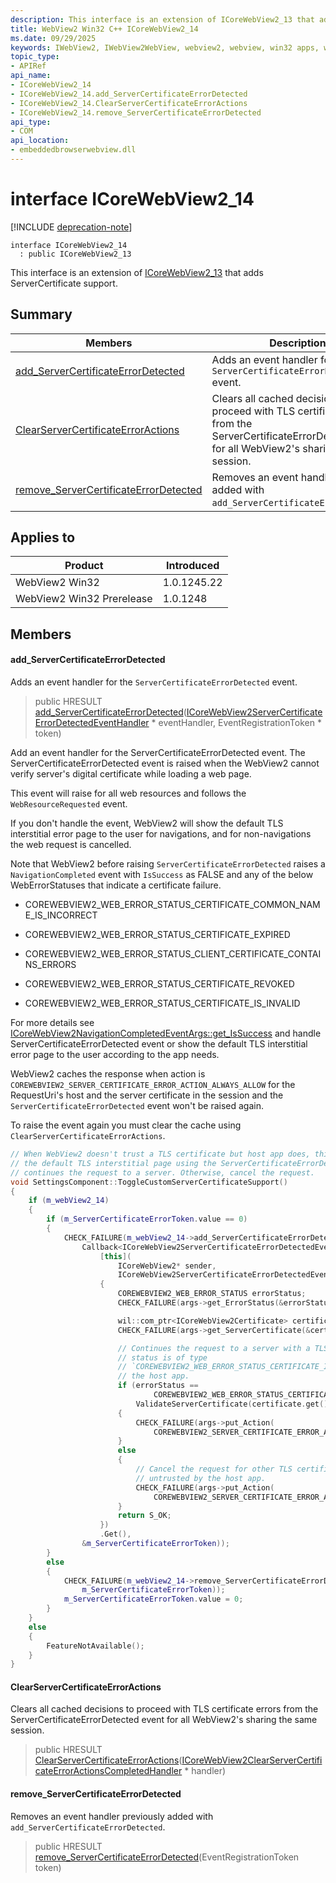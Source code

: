 ```yaml
---
description: This interface is an extension of ICoreWebView2_13 that adds ServerCertificate support.
title: WebView2 Win32 C++ ICoreWebView2_14
ms.date: 09/29/2025
keywords: IWebView2, IWebView2WebView, webview2, webview, win32 apps, win32, edge, ICoreWebView2, ICoreWebView2Controller, browser control, edge html, ICoreWebView2_14
topic_type: 
- APIRef
api_name:
- ICoreWebView2_14
- ICoreWebView2_14.add_ServerCertificateErrorDetected
- ICoreWebView2_14.ClearServerCertificateErrorActions
- ICoreWebView2_14.remove_ServerCertificateErrorDetected
api_type:
- COM
api_location:
- embeddedbrowserwebview.dll
---
```


# interface ICoreWebView2_14

[!INCLUDE [deprecation-note](../includes/deprecation-note.md)]

```
interface ICoreWebView2_14
  : public ICoreWebView2_13
```

This interface is an extension of [ICoreWebView2_13](icorewebview2_13.md#icorewebview2_13) that adds ServerCertificate support.

## Summary

 Members                        | Descriptions
--------------------------------|---------------------------------------------
[add_ServerCertificateErrorDetected](#add_servercertificateerrordetected) | Adds an event handler for the `ServerCertificateErrorDetected` event.
[ClearServerCertificateErrorActions](#clearservercertificateerroractions) | Clears all cached decisions to proceed with TLS certificate errors from the ServerCertificateErrorDetected event for all WebView2's sharing the same session.
[remove_ServerCertificateErrorDetected](#remove_servercertificateerrordetected) | Removes an event handler previously added with `add_ServerCertificateErrorDetected`.

## Applies to

Product                         | Introduced
--------------------------------|---------------------------------------------
WebView2 Win32            |    1.0.1245.22
WebView2 Win32 Prerelease |    1.0.1248

## Members

#### add_ServerCertificateErrorDetected

Adds an event handler for the `ServerCertificateErrorDetected` event.

> public HRESULT [add_ServerCertificateErrorDetected](#add_servercertificateerrordetected)([ICoreWebView2ServerCertificateErrorDetectedEventHandler](icorewebview2servercertificateerrordetectedeventhandler.md#icorewebview2servercertificateerrordetectedeventhandler) * eventHandler, EventRegistrationToken * token)

Add an event handler for the ServerCertificateErrorDetected event. The ServerCertificateErrorDetected event is raised when the WebView2 cannot verify server's digital certificate while loading a web page.

This event will raise for all web resources and follows the `WebResourceRequested` event.

If you don't handle the event, WebView2 will show the default TLS interstitial error page to the user for navigations, and for non-navigations the web request is cancelled.

Note that WebView2 before raising `ServerCertificateErrorDetected` raises a `NavigationCompleted` event with `IsSuccess` as FALSE and any of the below WebErrorStatuses that indicate a certificate failure.

* COREWEBVIEW2_WEB_ERROR_STATUS_CERTIFICATE_COMMON_NAME_IS_INCORRECT

* COREWEBVIEW2_WEB_ERROR_STATUS_CERTIFICATE_EXPIRED

* COREWEBVIEW2_WEB_ERROR_STATUS_CLIENT_CERTIFICATE_CONTAINS_ERRORS

* COREWEBVIEW2_WEB_ERROR_STATUS_CERTIFICATE_REVOKED

* COREWEBVIEW2_WEB_ERROR_STATUS_CERTIFICATE_IS_INVALID

For more details see [ICoreWebView2NavigationCompletedEventArgs::get_IsSuccess](icorewebview2navigationcompletedeventargs.md#get_issuccess) and handle ServerCertificateErrorDetected event or show the default TLS interstitial error page to the user according to the app needs.

WebView2 caches the response when action is `COREWEBVIEW2_SERVER_CERTIFICATE_ERROR_ACTION_ALWAYS_ALLOW` for the RequestUri's host and the server certificate in the session and the `ServerCertificateErrorDetected` event won't be raised again.

To raise the event again you must clear the cache using `ClearServerCertificateErrorActions`.

```cpp
// When WebView2 doesn't trust a TLS certificate but host app does, this example bypasses
// the default TLS interstitial page using the ServerCertificateErrorDetected event handler and
// continues the request to a server. Otherwise, cancel the request.
void SettingsComponent::ToggleCustomServerCertificateSupport()
{
    if (m_webView2_14)
    {
        if (m_ServerCertificateErrorToken.value == 0)
        {
            CHECK_FAILURE(m_webView2_14->add_ServerCertificateErrorDetected(
                Callback<ICoreWebView2ServerCertificateErrorDetectedEventHandler>(
                    [this](
                        ICoreWebView2* sender,
                        ICoreWebView2ServerCertificateErrorDetectedEventArgs* args)
                    {
                        COREWEBVIEW2_WEB_ERROR_STATUS errorStatus;
                        CHECK_FAILURE(args->get_ErrorStatus(&errorStatus));

                        wil::com_ptr<ICoreWebView2Certificate> certificate = nullptr;
                        CHECK_FAILURE(args->get_ServerCertificate(&certificate));

                        // Continues the request to a server with a TLS certificate if the error
                        // status is of type
                        // `COREWEBVIEW2_WEB_ERROR_STATUS_CERTIFICATE_IS_INVALID` and trusted by
                        // the host app.
                        if (errorStatus ==
                                COREWEBVIEW2_WEB_ERROR_STATUS_CERTIFICATE_IS_INVALID &&
                            ValidateServerCertificate(certificate.get()))
                        {
                            CHECK_FAILURE(args->put_Action(
                                COREWEBVIEW2_SERVER_CERTIFICATE_ERROR_ACTION_ALWAYS_ALLOW));
                        }
                        else
                        {
                            // Cancel the request for other TLS certificate error types or if
                            // untrusted by the host app.
                            CHECK_FAILURE(args->put_Action(
                                COREWEBVIEW2_SERVER_CERTIFICATE_ERROR_ACTION_CANCEL));
                        }
                        return S_OK;
                    })
                    .Get(),
                &m_ServerCertificateErrorToken));
        }
        else
        {
            CHECK_FAILURE(m_webView2_14->remove_ServerCertificateErrorDetected(
                m_ServerCertificateErrorToken));
            m_ServerCertificateErrorToken.value = 0;
        }
    }
    else
    {
        FeatureNotAvailable();
    }
}
```

#### ClearServerCertificateErrorActions

Clears all cached decisions to proceed with TLS certificate errors from the ServerCertificateErrorDetected event for all WebView2's sharing the same session.

> public HRESULT [ClearServerCertificateErrorActions](#clearservercertificateerroractions)([ICoreWebView2ClearServerCertificateErrorActionsCompletedHandler](icorewebview2clearservercertificateerroractionscompletedhandler.md#icorewebview2clearservercertificateerroractionscompletedhandler) * handler)

#### remove_ServerCertificateErrorDetected

Removes an event handler previously added with `add_ServerCertificateErrorDetected`.

> public HRESULT [remove_ServerCertificateErrorDetected](#remove_servercertificateerrordetected)(EventRegistrationToken token)

